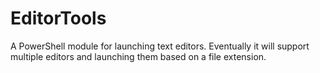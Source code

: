 # EditorTools

A PowerShell module for launching text editors.  Eventually it will support multiple editors and launching them based on a file extension.